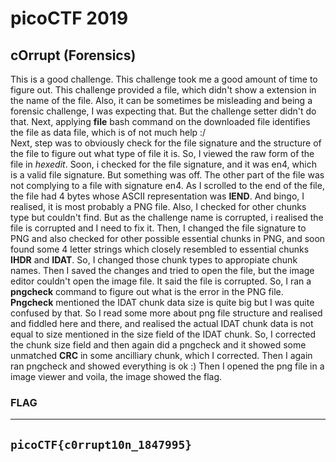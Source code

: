 # picoCTF 2019

## cOrrupt (Forensics)

This is a good challenge. This challenge took me a good amount of time to figure out. This challenge provided a file, which didn't show a extension in the name of the file. Also, it can be sometimes be misleading and being a forensic challenge, I was expecting that. But the challenge setter didn't do that. Next, applying **file** bash command on the downloaded file identifies the file as data file, which is of not much help :/ \
Next, step was to obviously check for the file signature and the structure of the file to figure out what type of file it is. So, I viewed the raw form of the file in _hexedit_. Soon, i checked for the file signature, and it was en4, which is a valid file signature. But something was off. The other part of the file was not complying to a file with signature en4. As I scrolled to the end of the file, the file had 4 bytes whose ASCII representation was **IEND**. And bingo, I realised, it is most probably a PNG file. Also, I checked for other chunks type but couldn't find. But as the challenge name is corrupted, i realised the file is corrupted and I need to fix it. Then, I changed the file signature to PNG and also checked for other possible essential chunks in PNG, and soon found some 4 letter strings which closely resembled to essential chunks **IHDR** and **IDAT**. So, I changed those chunk types to appropiate chunk names. Then I saved the changes and tried to open the file, but the image editor couldn't open the image file. It said the file is corrupted. So, I ran a **pngcheck** command to figure out what is the error in the PNG file.\
**Pngcheck** mentioned the IDAT chunk data size is quite big but I was quite confused by that. So I read some more about png file structure and realised and fiddled here and there, and realised the actual IDAT chunk data is not equal to size mentioned in the size field of the IDAT chunk. So, I corrected the chunk size field and then again did a pngcheck and it showed some unmatched **CRC** in some ancilliary chunk, which I corrected. Then I again ran pngcheck and showed everything is ok :)
Then I opened the png file in a image viewer and voila, the image showed the flag.

### FLAG
---
`
	picoCTF{c0rrupt10n_1847995}
`
---
